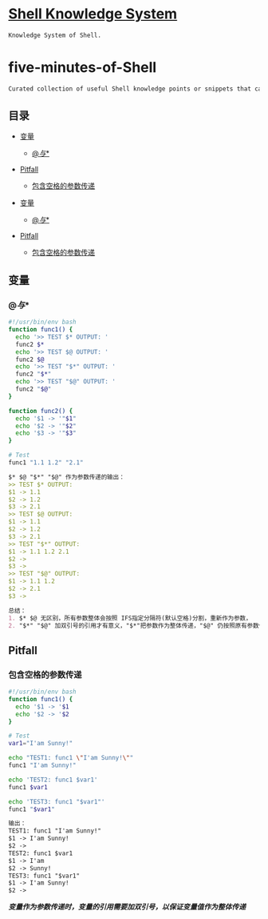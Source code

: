 # [Shell Knowledge System](KS-Shell/README.md)
```md
Knowledge System of Shell.
```

# five-minutes-of-Shell
```md
Curated collection of useful Shell knowledge points or snippets that can study in five minutes or less. 
```
## 目录
* [变量](#变量)
  * [$@与$*](#与)
* [Pitfall](#pitfall)
  * [包含空格的参数传递](#包含空格的参数传递)

* [变量](#变量)
  * [$@与$*](#$@与$*)

* [Pitfall](#Pitfall)
  * [包含空格的参数传递](#包含空格的参数传递)

## 变量
### $@与$*
```sh
#!/usr/bin/env bash
function func1() {
  echo '>> TEST $* OUTPUT: '
  func2 $*
  echo '>> TEST $@ OUTPUT: '
  func2 $@
  echo '>> TEST "$*" OUTPUT: '
  func2 "$*"
  echo '>> TEST "$@" OUTPUT: '
  func2 "$@"
}

function func2() {
  echo '$1 -> '"$1"
  echo '$2 -> '"$2"
  echo '$3 -> '"$3"
}

# Test
func1 "1.1 1.2" "2.1"
```
```md
$* $@ "$*" "$@" 作为参数传递的输出：
>> TEST $* OUTPUT:
$1 -> 1.1
$2 -> 1.2
$3 -> 2.1
>> TEST $@ OUTPUT:
$1 -> 1.1
$2 -> 1.2
$3 -> 2.1
>> TEST "$*" OUTPUT:
$1 -> 1.1 1.2 2.1
$2 ->
$3 ->
>> TEST "$@" OUTPUT:
$1 -> 1.1 1.2
$2 -> 2.1
$3 ->
```
```md
总结：
1. $* $@ 无区别，所有参数整体会按照 IFS指定分隔符(默认空格)分割，重新作为参数，
2. "$*" "$@" 加双引号的引用才有意义，"$*"把参数作为整体传递，"$@" 仍按照原有参数传递。
```

## Pitfall
### 包含空格的参数传递
```sh
#!/usr/bin/env bash
function func1() {
  echo '$1 -> '$1
  echo '$2 -> '$2
}

# Test
var1="I'am Sunny!"

echo "TEST1: func1 \"I'am Sunny!\""
func1 "I'am Sunny!"

echo 'TEST2: func1 $var1'
func1 $var1

echo 'TEST3: func1 "$var1"'
func1 "$var1"
```
```md
输出：
TEST1: func1 "I'am Sunny!"
$1 -> I'am Sunny!
$2 ->
TEST2: func1 $var1
$1 -> I'am
$2 -> Sunny!
TEST3: func1 "$var1"
$1 -> I'am Sunny!
$2 ->
```
***变量作为参数传递时，变量的引用需要加双引号，以保证变量值作为整体传递***
